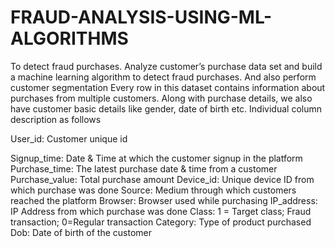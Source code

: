 # FRAUD-ANALYSIS-USING-ML-ALGORITHMS
To detect fraud purchases. 
Analyze customer’s purchase data set and build a machine learning algorithm to detect fraud purchases. And also perform customer segmentation
Every row in this dataset contains information about purchases from multiple customers. Along with purchase details, we also have customer basic details like gender, date of birth etc. Individual column description as follows

User_id: Customer unique id

Signup_time: Date & Time at which the customer signup in the platform
Purchase_time: The latest purchase date & time from a customer
Purchase_value: Total purchase amount
Device_id: Unique device ID from which purchase was done
Source: Medium through which customers reached the platform
Browser: Browser used while purchasing
IP_address: IP Address from which purchase was done
Class: 1 = Target class; Fraud transaction; 0=Regular transaction
Category: Type of product purchased
Dob: Date of birth of the customer
